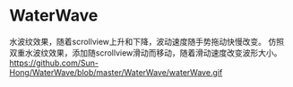 # WaterWave
水波纹效果，随着scrollview上升和下降，波动速度随手势拖动快慢改变。
仿照双重水波纹效果，添加随scrollview滑动而移动，随着滑动速度改变波形大小。
https://github.com/Sun-Hong/WaterWave/blob/master/WaterWave/waterWave.gif
